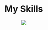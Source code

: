 <h1 align="center">My Skills</h1>
<p align="center"> 
    <img src="https://go-skill-icons.vercel.app/api/icons?i=kotlin,jetpackcompose,java,git,mysql,html,css,linux" />
</p>
<!--- figma,eclipse,idea -->

<!--- 
![Static Badge](https://img.shields.io/badge/in_developement-yellow?style=flat)
-->



<!---
Statistics 
<img src="https://github-readme-stats.vercel.app/api/top-langs/?username=Timasostima&theme=dracula&show_icons=true&hide_border=false&layout=compact" alt="Timasostima's GitHub Stats" /> 
-->
